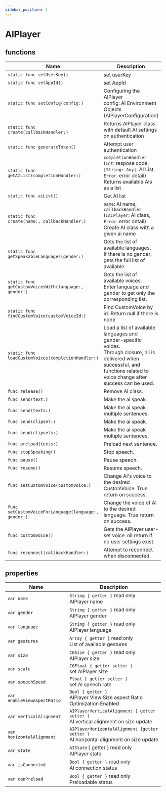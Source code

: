 ```yaml
---
sidebar_position: 1
---
```


# AIPlayer

## functions

| Name                     | Description                                         |
| ------------------------ | ------------------------------------------------------------ |
| `static func setUserKey()`            | set userKey                                |
| `static func setAppId()`            | set AppId                                        |
| `static func setConfig(config:)`            | Configuring the AIPlayer <br/> config: AI Environment Objects (AIPlayerConfiguration)                                        |
| `static func` <br/> `create(callbackHandler:)`            | Returns AIPlayer class with default AI settings on authentication |
| `static func generateToken()`            | Attempt user authentication |
| `static func` <br/> `getAIList(completionHandler:)`            | `completionHandler` (`Int`: respose code, `[String: Any]`: AI List, `Error`: error detail) Returns available AIs as a list |
| `static func aiList()`            | Get AI list                                                  |
| `static func` <br/> `create(name:, callbackHandler:)`            | `name`: AI name, <br/> `callbackHandler` (`IAIPlayer`: AI class, `Error`: error detail) Create AI class with a given ai name |
| `static func getSpeakableLanguages(gender:)`        |  Gets the list of available languages. <br/> If there is no gender, gets the full list of available.               |
| `static func getCustomVoicesWith(language:, gender:)`        |  Gets the list of available voices. <br/> Enter language and gender to get only the corresponding list.              |
| `static func findCustomVoice(customVoiceId:)`        |  Find CustomVoice by id. Return null if there is none                               |
| `static func loadCustomVoices(completionHandler:)`        |  Load a list of available languages and gender-specific voices. <br/> Through closure, nil is delivered when successful, and functions related to voice change after success can be used.           |
| `func release()`                   |  Remove AI class.  |
| `func send(text:)`                   |  Make the ai speak.                             |
| `func send(texts:)`                   |  Make the ai speak multiple sentences.      |
| `func send(clipset:)`                   |  Make the ai speak.                             |
| `func send(clipsets:)`                   |  Make the ai speak multiple sentences.      |
| `func preload(texts:)`                   |  Preload next sentence.                      |
| `func stopSpeaking()`                   |  Stop speech.  |
| `func pause()`                   | Pause speech.                                                |
| `func resume()`                   |  Resume speech.                                |
| `func setCustomVoice(customVoice:)`            |  Change AI's voice to the desired CustomVoice. True return on success.                    |
| `func setCustomVoiceForLanguage(language:, gender:)`            |  Change the voice of AI to the desired language. True return on success.                    |
| `func customVoice()`  |   Gets the AIPlayer user-set voice. nil return if no user settings exist.   |
| `func reconnect(callbackHandler:)`    |   Attempt to reconnect when disconnected.   |

## properties
| Name     | Description     |
| -------- | --------------- |
| `var name`           | `String { getter }` read only<br/> AIPlayer name                                |
| `var gender`           | `String { getter }` read only<br/> AIPlayer gender                                |
| `var language`           | `String { getter }` read only<br/> AIPlayer language                                |
| `var gestures`        |   `Array { getter }` read only <br/> List of available gestures   |
| `var size`           | `CGSize { getter }` read only<br/> AIPlayer size                  |
| `var scale`          | `CGFloat { getter setter }` <br/> set AIPlayer size                      |
| `var speechSpeed`            | `Float { getter setter }`<br/> set AI speech rate             |
| `var enableViewAspectRatio`  | `Bool { getter }`<br/> AIPlayer View Size aspect Ratio Optimization Enabled             |
| `var verticalAlignment` | `AIPlayerVerticalAlignment { getter setter }`<br/> AI vertical alignment on size update |
| `var horizontalAlignment` | `AIPlayerHorizontalAlignment {getter setter }`<br/> AI horizontal alignment on size update |
| `var state`   | `AIState` { getter } read only <br/> AIPlayer state            |
| `var isConnected`     |   `Bool { getter }` read only <br/> AI connection status   |
| `var canPreload`      |   `Bool { getter }` read only <br/> Preloadable status   |
